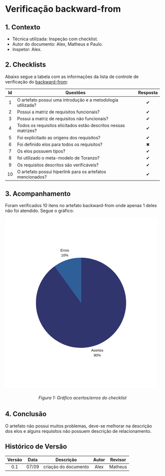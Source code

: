 # Verificação backward-from

## **1. Contexto**

- Técnica utilizada: Inspeção com checklist.
- Autor do documento: Alex, Matheus e Paulo.
- Inspetor: Alex.

## **2. Checklists**

Abaixo segue a tabela com as informações da lista de controle de verificação do [backward-from](../../pos_rastreabilidade/backward_from.md):

|Id|Questões|Resposta|
|:---:|---|:---:|
|1|O artefato possui uma introdução e a metodologia utilizada?|✔|
|2|Possui a matriz de requisitos funcionais?|✔|
|3|Possui a matriz de requisitos não funcionais?|✔|
|4|Todos os requisitos elicitados estão descritos nessas matrizes?|✔|
|5|Foi explicitado as origens dos requisitos?|✔|
|6|Foi definido elos para todos os requisitos?|✖|
|7|Os elos possuem tipos?|✔|
|8|foi utilizado o meta-modelo de Toranzo?|✔|
|9|Os requisitos descritos são verificáveis?|✔|
|10|O artefato possui hiperlink para os artefatos mencionados?|✔|

## **3. Acompanhamento**

Foram verificados 10 itens no artefato backward-from onde apenas 1 deles não foi atendido. Segue o gráfico: 

![](../../images/verificacao/graficoBackward.png)

<h6 align = "center">Figura 1: Gráfico acertos/erros do checklist</h6>

## **4. Conclusão**

O artefato não possui muitos problemas, deve-se melhorar na descrição dos elos e alguns requisitos não possuem descrição de relacionamento.

## Histórico de Versão

| Versão |    Data    |       Descrição       |     Autor     |    Revisor    |
|:------:|:----------:|:---------------------:|:-------------:|:-------------:|
|0.1|07/09|criação do documento|Alex|Matheus|